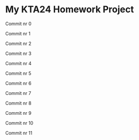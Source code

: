 # My KTA24 Homework Project 
Commit nr 0 
 
Commit nr 1 
 
Commit nr 2 
 
Commit nr 3 
 
Commit nr 4 
 
Commit nr 5 
 
Commit nr 6 
 
Commit nr 7 
 
Commit nr 8 
 
Commit nr 9 
 
Commit nr 10 
 
Commit nr 11 
